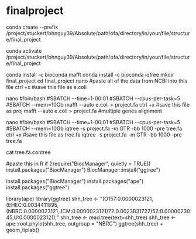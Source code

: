 # finalproject
conda create --prefix /project/stuckert/bhnguy39/Absolute/path/ofa/directory/in/your/file/structure/final_project



conda activate /project/stuckert/bhnguy39/Absolute/path/ofa/directory/in/your/file/structure/final_project

conda install -c bioconda mafft
conda install -c bioconda iqtree
mkdir final_project
cd final_project
nano #paste all of the data from NCBI into this file
ctrl +x #save this file as e.coli

nano 
#!bin/bash
#SBATCH --time=1-00:01
#SBATCH --cpus-per-task=5
#SBATCH --mem=10Gb
mafft --auto e.coli > project.fa
ctrl +x #save this file as proj
mafft --auto e.coli > project.fa #multiple genes alignment

nano 
#!bin/bash
#SBATCH --time=1-00:01
#SBATCH --cpus-per-task=5
#SBATCH --mem=10Gb
iqtree -s project.fa -m GTR -bb 1000 -pre tree.fa
ctrl +x #save this file as tree.fa
iqtree -s project.fa -m GTR -bb 1000 -pre tree.fa 

cat tree.fa.contree

#paste this in R
if (!require("BiocManager", quietly = TRUE))
  install.packages("BiocManager")
BiocManager::install("ggtree")

install.packages("BiocManager")
install.packages("ape") 
install.packages("ggtree") 

library(ape)
library(ggtree)
shh_tree <- "(O157:0.0000023121,(EHEC:0.0034411895,(NBRC:0.0000023121,JCM:0.0000023121)72:0.0023831722)52:0.0000023045,U:0.0000023121);"
shh_tree <- read.tree(text=shh_tree)
shh_tree <- ape::root.phylo(shh_tree, outgroup = "NBRC")
ggtree(shh_tree) + geom_tiplab()



